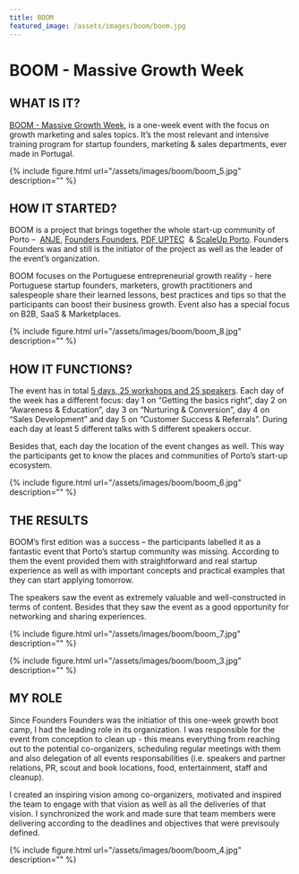 ```yaml
---
title: BOOM
featured_image: /assets/images/boom/boom.jpg
---
```

# BOOM - Massive Growth Week

## WHAT IS IT?

[BOOM - Massive Growth Week](http://www.theboomweek.com/), is a one-week event with the focus on growth marketing and sales topics. It’s the most relevant and intensive training program for startup founders, marketing & sales departments, ever made in Portugal. 

{% include figure.html url="/assets/images/boom/boom_5.jpg" description="" %}

## HOW IT STARTED?

BOOM is a project that brings together the whole start-up community of Porto –  [ANJE](http://www.anje.pt/), [Founders Founders](www.founders-founders.com), [PDF](https://www.pdf.ipp.pt/),[UPTEC](https://uptec.up.pt/)  & [ScaleUp Porto](scaleupporto.pt/). Founders Founders was and still is the initiator of the project as well as the leader of the event’s organization.

BOOM focuses on the Portuguese entrepreneurial growth reality - here Portuguese startup founders, marketers, growth practitioners and salespeople share their learned lessons, best practices and tips so that the participants can boost their business growth. Event also has a special focus on B2B, SaaS & Marketplaces.



{% include figure.html url="/assets/images/boom/boom_8.jpg" description="" %}



## HOW IT FUNCTIONS?

The event has in total [5 days, 25 workshops and 25 speakers](http://www.theboomweek.com/#schedule). Each day of the week has a  different focus:  day 1 on “Getting the basics right”, day 2 on “Awareness & Education”, day 3 on “Nurturing & Conversion”, day 4 on “Sales Development” and day 5 on “Customer Success & Referrals”. During each day at least 5 different talks with 5 different speakers occur.

Besides that, each day the location of the event changes as well. This way the participants get to know the places and communities of Porto’s start-up ecosystem. 

{% include figure.html url="/assets/images/boom/boom_6.jpg" description="" %}

## THE RESULTS

BOOM’s first edition was a success – the participants labelled it as a fantastic event that Porto’s startup community was missing. According to them the event provided them with straightforward and real startup experience as well as with important concepts and practical examples that they can start applying tomorrow. 

The speakers saw the event as extremely valuable and well-constructed in terms of content. Besides that they saw the event as a good opportunity for networking and sharing experiences.

{% include figure.html url="/assets/images/boom/boom_7.jpg" description="" %}


{% include figure.html url="/assets/images/boom/boom_3.jpg" description="" %}

## MY ROLE

Since Founders Founders was the initiatior of this one-week growth boot camp, I had the leading role in its organization. I was responsible for the event from conception to clean up - this means everything from reaching out to the potential co-organizers, scheduling regular meetings with them and also delegation of all events responsabilities (i.e. speakers and partner relations, PR, scout and book locations, food, entertainment, staff and cleanup). 

I created an inspiring vision among co-organizers, motivated and inspired the team to engage with that vision
as well as all the deliveries of that vision. I synchronized the work and made sure that team members were delivering according to the deadlines and objectives that were previsouly defined.

{% include figure.html url="/assets/images/boom/boom_4.jpg" description="" %}
